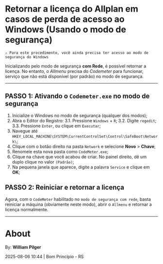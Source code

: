 # Retornar a licença do Allplan em casos de perda de acesso ao Windows (Usando o modo de segurança)

```
⚠️ Para este procedimento, você ainda precisa ter acesso ao modo de segurança do Windows
```

Inicializando pelo modo de segurança **com Rede**, é possível retornar a licença.
No entanto, o *Allmenu* precisa do *Codemeter* para funcionar, serviço que não está disponível (por padrão) no modo de segurança.

---

## PASSO 1: Ativando o `Codemeter.exe` no modo de segurança

1. Inicialize o Windows no modo de segurança (qualquer dos modos);
2. Abra o Editor do Registro:
  3.1. Pressione `Windows` + `R`;
  3.2. Digite `regedit`;
  3.3. Pressione `Enter`, ou clique em `Executar`;
3. Navegue até `HKEY_LOCAL_MACHINE\SYSTEM\CurrentControlSet\Control\SafeBoot\Network\`;
4. Clique com o botão direito na pasta `Network` e selecione **Novo** > **Chave**;
5. Renomeie esta nova pasta como `CodeMeter.exe`;
6. Clique na chave que você acabou de criar. No painel direito, dê um duplo clique no valor `(Padrão)`;
7. Na pequena janela que aparece, digite a palavra `Service` e clique em **OK**;


## PASSO 2: Reiniciar e retornar a licença

Agora, com o `CodeMeter` habilitado no `modo de segurança com rede`, basta reiniciar a máquina (obviamente neste modo), abrir o `Allmenu` e retornar a licença normalmente.

---

# About

By: **William Pilger**

2025-08-06 10:44 | Bom Princípio - RS
